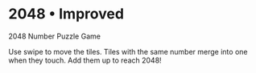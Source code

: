 # 2048 • Improved
2048 Number Puzzle Game

Use swipe to move the tiles.
Tiles with the same number merge into one when they touch.
Add them up to reach 2048!
